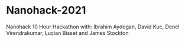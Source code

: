 # Nanohack-2021
 Nanohack 10 Hour Hackathon with: Ibrahim Aydogan, David Kuc, Denel Virendrakumar, Lucian Bisset and James Stockton
